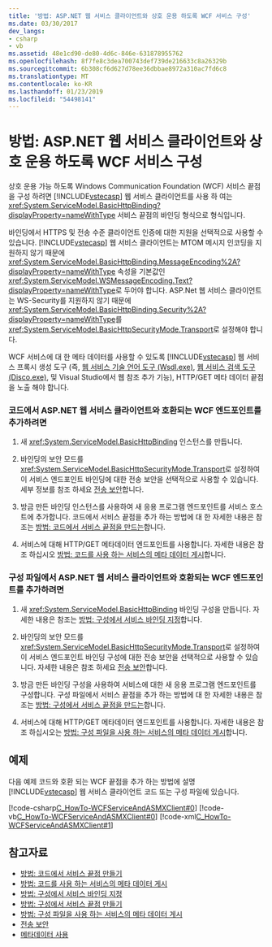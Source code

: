 ```yaml
---
title: '방법: ASP.NET 웹 서비스 클라이언트와 상호 운용 하도록 WCF 서비스 구성'
ms.date: 03/30/2017
dev_langs:
- csharp
- vb
ms.assetid: 48e1cd90-de80-4d6c-846e-631878955762
ms.openlocfilehash: 8f7fe8c3dea700743def739de216633c8a26329b
ms.sourcegitcommit: 6b308cf6d627d78ee36dbbae8972a310ac7fd6c8
ms.translationtype: MT
ms.contentlocale: ko-KR
ms.lasthandoff: 01/23/2019
ms.locfileid: "54498141"
---
```

# <a name="how-to-configure-wcf-service-to-interoperate-with-aspnet-web-service-clients"></a>방법: ASP.NET 웹 서비스 클라이언트와 상호 운용 하도록 WCF 서비스 구성
상호 운용 가능 하도록 Windows Communication Foundation (WCF) 서비스 끝점을 구성 하려면 [!INCLUDE[vstecasp](../../../../includes/vstecasp-md.md)] 웹 서비스 클라이언트를 사용 하 여는 <xref:System.ServiceModel.BasicHttpBinding?displayProperty=nameWithType> 서비스 끝점의 바인딩 형식으로 형식입니다.  
  
 바인딩에서 HTTPS 및 전송 수준 클라이언트 인증에 대한 지원을 선택적으로 사용할 수 있습니다. [!INCLUDE[vstecasp](../../../../includes/vstecasp-md.md)] 웹 서비스 클라이언트는 MTOM 메시지 인코딩을 지원하지 않기 때문에 <xref:System.ServiceModel.BasicHttpBinding.MessageEncoding%2A?displayProperty=nameWithType> 속성을 기본값인 <xref:System.ServiceModel.WSMessageEncoding.Text?displayProperty=nameWithType>로 두어야 합니다. ASP.Net 웹 서비스 클라이언트는 WS-Security를 지원하지 않기 때문에 <xref:System.ServiceModel.BasicHttpBinding.Security%2A?displayProperty=nameWithType>를 <xref:System.ServiceModel.BasicHttpSecurityMode.Transport>로 설정해야 합니다.  
  
 WCF 서비스에 대 한 메타 데이터를 사용할 수 있도록 [!INCLUDE[vstecasp](../../../../includes/vstecasp-md.md)] 웹 서비스 프록시 생성 도구 (즉, [웹 서비스 기술 언어 도구 (Wsdl.exe)](https://go.microsoft.com/fwlink/?LinkId=73833), [웹 서비스 검색 도구 (Disco.exe)](https://go.microsoft.com/fwlink/?LinkId=73834), 및 Visual Studio에서 웹 참조 추가 기능), HTTP/GET 메타 데이터 끝점을 노출 해야 합니다.  
  
### <a name="to-add-a-wcf-endpoint-that-is-compatible-with-aspnet-web-service-clients-in-code"></a>코드에서 ASP.NET 웹 서비스 클라이언트와 호환되는 WCF 엔드포인트를 추가하려면  
  
1.  새 <xref:System.ServiceModel.BasicHttpBinding> 인스턴스를 만듭니다.  
  
2.  바인딩의 보안 모드를 <xref:System.ServiceModel.BasicHttpSecurityMode.Transport>로 설정하여 이 서비스 엔드포인트 바인딩에 대한 전송 보안을 선택적으로 사용할 수 있습니다. 세부 정보를 참조 하세요 [전송 보안](../../../../docs/framework/wcf/feature-details/transport-security.md)합니다.  
  
3.  방금 만든 바인딩 인스턴스를 사용하여 새 응용 프로그램 엔드포인트를 서비스 호스트에 추가합니다. 코드에서 서비스 끝점을 추가 하는 방법에 대 한 자세한 내용은 참조는 [방법: 코드에서 서비스 끝점을 만드는](../../../../docs/framework/wcf/feature-details/how-to-create-a-service-endpoint-in-code.md)합니다.  
  
4.  서비스에 대해 HTTP/GET 메타데이터 엔드포인트를 사용합니다. 자세한 내용은 참조 하십시오 [방법: 코드를 사용 하는 서비스의 메타 데이터 게시](../../../../docs/framework/wcf/feature-details/how-to-publish-metadata-for-a-service-using-code.md)합니다.  
  
### <a name="to-add-a-wcf-endpoint-that-is-compatible-with-aspnet-web-service-clients-in-a-configuration-file"></a>구성 파일에서 ASP.NET 웹 서비스 클라이언트와 호환되는 WCF 엔드포인트를 추가하려면  
  
1.  새 <xref:System.ServiceModel.BasicHttpBinding> 바인딩 구성을 만듭니다. 자세한 내용은 참조는 [방법: 구성에서 서비스 바인딩 지정](../../../../docs/framework/wcf/how-to-specify-a-service-binding-in-configuration.md)합니다.  
  
2.  바인딩의 보안 모드를 <xref:System.ServiceModel.BasicHttpSecurityMode.Transport>로 설정하여 이 서비스 엔드포인트 바인딩 구성에 대한 전송 보안을 선택적으로 사용할 수 있습니다. 자세한 내용은 참조 하세요 [전송 보안](../../../../docs/framework/wcf/feature-details/transport-security.md)합니다.  
  
3.  방금 만든 바인딩 구성을 사용하여 서비스에 대한 새 응용 프로그램 엔드포인트를 구성합니다. 구성 파일에서 서비스 끝점을 추가 하는 방법에 대 한 자세한 내용은 참조는 [방법: 구성에서 서비스 끝점을 만드는](../../../../docs/framework/wcf/feature-details/how-to-create-a-service-endpoint-in-configuration.md)합니다.  
  
4.  서비스에 대해 HTTP/GET 메타데이터 엔드포인트를 사용합니다. 자세한 내용은 참조 하십시오는 [방법: 구성 파일을 사용 하는 서비스의 메타 데이터 게시](../../../../docs/framework/wcf/feature-details/how-to-publish-metadata-for-a-service-using-a-configuration-file.md)합니다.  
  
## <a name="example"></a>예제  
 다음 예제 코드와 호환 되는 WCF 끝점을 추가 하는 방법에 설명 [!INCLUDE[vstecasp](../../../../includes/vstecasp-md.md)] 웹 서비스 클라이언트 코드 또는 구성 파일에 있습니다.  
  
 [!code-csharp[C_HowTo-WCFServiceAndASMXClient#0](../../../../samples/snippets/csharp/VS_Snippets_CFX/c_howto-wcfserviceandasmxclient/cs/program.cs#0)] 
 [!code-vb[C_HowTo-WCFServiceAndASMXClient#0](../../../../samples/snippets/visualbasic/VS_Snippets_CFX/c_howto-wcfserviceandasmxclient/vb/program.vb#0)] 
 [!code-xml[C_HowTo-WCFServiceAndASMXClient#1](../../../../samples/snippets/csharp/VS_Snippets_CFX/c_howto-wcfserviceandasmxclient/common/app.config#1)]     
  
## <a name="see-also"></a>참고자료
- [방법: 코드에서 서비스 끝점 만들기](../../../../docs/framework/wcf/feature-details/how-to-create-a-service-endpoint-in-code.md)
- [방법: 코드를 사용 하는 서비스의 메타 데이터 게시](../../../../docs/framework/wcf/feature-details/how-to-publish-metadata-for-a-service-using-code.md)
- [방법: 구성에서 서비스 바인딩 지정](../../../../docs/framework/wcf/how-to-specify-a-service-binding-in-configuration.md)
- [방법: 구성에서 서비스 끝점 만들기](../../../../docs/framework/wcf/feature-details/how-to-create-a-service-endpoint-in-configuration.md)
- [방법: 구성 파일을 사용 하는 서비스의 메타 데이터 게시](../../../../docs/framework/wcf/feature-details/how-to-publish-metadata-for-a-service-using-a-configuration-file.md)
- [전송 보안](../../../../docs/framework/wcf/feature-details/transport-security.md)
- [메타데이터 사용](../../../../docs/framework/wcf/feature-details/using-metadata.md)
